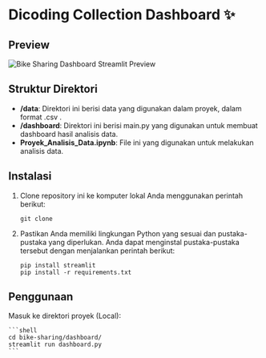 # Dicoding Collection Dashboard ✨

## Preview
![Bike Sharing Dashboard Streamlit Preview]('https://github.com/RendieRYU/Proyek-Analisis-Data-Bike-Sharing-Dataset/blob/main/preview.png')

## Struktur Direktori

- **/data**: Direktori ini berisi data yang digunakan dalam proyek, dalam format .csv .
- **/dashboard**: Direktori ini berisi main.py yang digunakan untuk membuat dashboard hasil analisis data.
- **Proyek_Analisis_Data.ipynb**: File ini yang digunakan untuk melakukan analisis data.

## Instalasi

1. Clone repository ini ke komputer lokal Anda menggunakan perintah berikut:

   ```shell
   git clone 
   ```

2. Pastikan Anda memiliki lingkungan Python yang sesuai dan pustaka-pustaka yang diperlukan. Anda dapat menginstal pustaka-pustaka tersebut dengan menjalankan perintah berikut:

    ```shell
    pip install streamlit
    pip install -r requirements.txt
    ```

## Penggunaan
Masuk ke direktori proyek (Local):

    ```shell
    cd bike-sharing/dashboard/
    streamlit run dashboard.py
    ```
